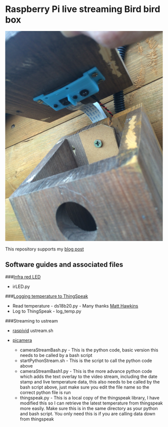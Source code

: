 # Raspberry Pi live streaming Bird bird box

![Bird box](images/birdbox.jpg)

This repository supports my [blog post](http://www.pi-tutorials.co.uk/birdbox)

## Software guides and associated files

###[Infra red LED](http://www.pi-tutorials.co.uk/post/141844642590/raspberry-pi-bird-box)

* irLED.py

###[Logging temperature to ThingSpeak](http://www.pi-tutorials.co.uk/post/142198754939/raspberry-pi-bird-box)

* Read temperature - ds18b20.py - Many thanks [Matt Hawkins](http://raspberrypi-spy.co.uk)
* Log to ThingSpeak - log_temp.py

###Streaming to ustream

* [raspivid](http://www.pi-tutorials.co.uk/post/142702979779/raspberry-pi-bird-box)
ustream.sh
* [picamera](http://www.pi-tutorials.co.uk/post/143079533229/raspberry-pi-bird-box)

  * cameraStreamBash.py - This is the python code, basic version this needs to be called by a bash script
  * startPythonStream.sh - This is the script to call the python code above
  * cameraStreamBash1.py - This is the more advance python code which adds the text overlay to the video stream, including the date stamp and live temperature data, this also needs to be called by the bash script above, just make sure you edit the file name so the correct python file is run
  * thingspeak.py - This is a local copy of the thingspeak library, I have modified this so I can retrieve the latest temperature from thingspeak more easily.  Make sure this is in the same directory as your python and bash script.  You only need this is if you are calling data down from thingspeak
